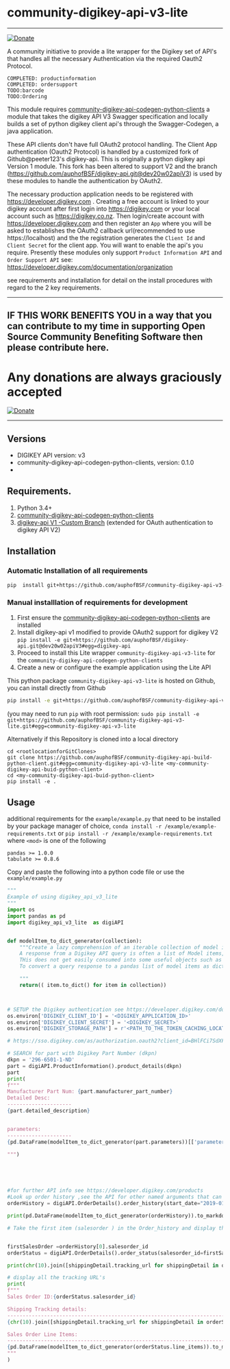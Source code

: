 # community-digikey-api-v3-lite
---------
[![Donate](https://img.shields.io/badge/Donate-PayPal-green.svg)](https://www.paypal.com/cgi-bin/webscr?cmd=_s-xclick&hosted_button_id=ZHPF7ZLDCYEYY&source=url)

A community initiative to provide a lite wrapper for the Digikey set of API's  that handles all the necessary Authentication via the required Oauth2 Protocol.


    COMPLETED: productinformation
    COMPLETED: ordersupport
    TODO:barcode
    TODO:Ordering

This module requires [community-digikey-api-codegen-python-clients](https://github.com/auphofBSF/community-digikey-api-codegen-python-clients)
 a module that takes the digikey API V3 Swagger specification and locally builds  a set of python digikey client api's through the Swagger-Codegen, a java application.  
 
These API clients don't have full OAuth2 protocol handling. The Client App authentication (Oauth2 Protocol) is handled by a customized fork of Github@peeter123's  digikey-api. This  is originally a python digikey api Version 1 module. This fork has been altered to support V2 and the branch (https://github.com/auphofBSF/digikey-api.git@dev20w02apiV3) is used by these modules to handle the authentication by OAuth2.

The necessary production application needs to be registered with https://developer.digikey.com . Creating a free account is linked to your digikey account after first login into https://digikey.com or your local account such as https://digikey.co.nz.  Then login/create account with https://developer.digikey.com  and then register an `App`  where you will be asked to establishes the OAuth2 callback url(recommended to use https://localhost) and the the registration generates the `Client Id` and `Client Secret` for the client app. You will want to enable the api's you require. Presently these modules only support `Product Information API` and `Order Support API` see: https://developer.digikey.com/documentation/organization

see  requirements and installation for detail on the install procedures with regard to the 2 key requirements.

------------
## IF THIS WORK BENEFITS YOU in a way that you can contribute to my time in supporting Open Source Community Benefiting Software then please contribute here. 

# Any donations are always graciously accepted

[![Donate](https://img.shields.io/badge/Donate-PayPal-green.svg)](https://www.paypal.com/cgi-bin/webscr?cmd=_s-xclick&hosted_button_id=ZHPF7ZLDCYEYY&source=url)

---------------------


## Versions
- DIGIKEY API version: v3
- community-digikey-api-codegen-python-clients,   version: 0.1.0
- 

## Requirements.

1) Python 3.4+
2) [community-digikey-api-codegen-python-clients](https://github.com/auphofBSF/community-digikey-api-codegen-python-clients)
3) [digikey-api V1 -Custom Branch](https://github.com/auphofBSF/digikey-api.git@dev20w02apiV3) (extended for OAuth authentication to digikey API V2)

## Installation

### Automatic Installation of all requirements

```sh
pip  install git+https://github.com/auphofBSF/community-digikey-api-v3-lite@DEV#egg=community-digikey-api-v3-lite
```

### Manual installlation of requirements for development

1) First ensure the [community-digikey-api-codegen-python-clients](https://github.com/auphofBSF/community-digikey-api-codegen-python-clients) are installed
2) Install digikey-api v1 modified to provide OAuth2 support for digikey V2
     `pip install -e git+https://github.com/auphofBSF/digikey-api.git@dev20w02apiV3#egg=digikey-api
`
1) Proceed to install this Lite wrapper `community-digikey-api-v3-lite` for the `community-digikey-api-codegen-python-clients`
2) Create a new or configure the example application using the Lite API



This python package `community-digikey-api-v3-lite` is hosted on Github, you can install directly from Github

```sh
pip install -e git+https://github.com/auphofBSF/community-digikey-api-v3-lite.git#egg=community-digikey-api-v3-lite

```
(you may need to run `pip` with root permission: `sudo pip install -e git+https://github.com/auphofBSF/community-digikey-api-v3-lite.git#egg=community-digikey-api-v3-lite`

Alternatively if this Repository is cloned into a local directory
```
cd <rootlocationforGitClones>
git clone https://github.com/auphofBSF/community-digikey-api-build-python-client.git#egg=community-digikey-api-v3-lite <my-community-digikey-api-buid-python-client>
cd <my-community-digikey-api-buid-python-client>
pip install -e .
```

## Usage

additional requirements for the `example/example.py` that need to be installed by your package manager of choice, `conda install -r /example/example-requirements.txt` or `pip install -r /example/example-requirements.txt` where `<mod>` is one of the following

    pandas >= 1.0.0
    tabulate >= 0.8.6

Copy and paste the following into a python code file or use the `example/example.py`

```python
"""
Example of using digikey_api_v3_lite
"""
import os
import pandas as pd
import digikey_api_v3_lite  as digiAPI


def modelItem_to_dict_generator(collection):
    """Create a lazy comprehension of an iterable collection of model items, effectively returning a generator.
    A response from a Digikey API query is often a list of Model items, objects of the particular class representing a model item.
    THis does not get easily consumed into some useful objects such as a Pandas DataFrame that would typically take a dictionary object.
    To convert a query response to a pandas list of model items as dictionary in an efficient manner I would suggest to use a lazy list comprehension, effectively returning a generator on the API response, that Pandas Dataframe can consume.

    """
    return(( item.to_dict() for item in collection))



# SETUP the Digikey authentication see https://developer.digikey.com/documentation/organization#production
os.environ['DIGIKEY_CLIENT_ID'] = '<DIGIKEY_APPLICATION_ID>'
os.environ['DIGIKEY_CLIENT_SECRET'] = '<DIGIKEY_SECRET>'
os.environ['DIGIKEY_STORAGE_PATH'] = r'<PATH_TO_THE_TOKEN_CACHING_LOCATION>'

# https://sso.digikey.com/as/authorization.oauth2?client_id=BHlFCi7SdXFoiMwgjYxaTUWCfrQW8vZR&response_type=code&redirect_uri=https%3A%2F%2Flocalhost%3A8139%2Fdigikey_callback

# SEARCH for part with Digikey Part Number (dkpn)
dkpn = '296-6501-1-ND'
part = digiAPI.ProductInformation().product_details(dkpn)
part
print(
f"""
Manufacturer Part Num: {part.manufacturer_part_number}
Detailed Desc:
---------------------
{part.detailed_description}


parameters:
---------------------
{pd.DataFrame(modelItem_to_dict_generator(part.parameters))[['parameter','value','value_id']].to_markdown()}

""")





#for further API info see https://developer.digikey.com/products
#Look up order history ,see the API for other named arguments that can be passed to the order_history or other queries
orderHistory = digiAPI.OrderDetails().order_history(start_date="2019-01-01", end_date="2020-01-01")

print(pd.DataFrame(modelItem_to_dict_generator(orderHistory)).to_markdown())

# Take the first item (salesorder ) in the Order_history and display the order lines


firstSalesOrder =orderHistory[0].salesorder_id
orderStatus = digiAPI.OrderDetails().order_status(salesorder_id=firstSalesOrder)

print(chr(10).join([shippingDetail.tracking_url for shippingDetail in orderStatus.shipping_details]))

# display all the tracking URL's
print(
f"""
Sales Order ID:{orderStatus.salesorder_id}

Shipping Tracking details:
---------------------------------------------------------------------------
{chr(10).join([shippingDetail.tracking_url for shippingDetail in orderStatus.shipping_details])}

Sales Order Line Items:
---------------------------------------------------------------------------
{pd.DataFrame(modelItem_to_dict_generator(orderStatus.line_items)).to_markdown()}
"""
)




```

